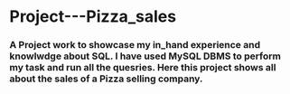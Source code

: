 # Project---Pizza_sales
### A Project work to showcase my in_hand experience and knowlwdge about SQL. I have used MySQL DBMS to perform my task and run all the quesries. Here this project shows all about the sales of a Pizza selling company. 
